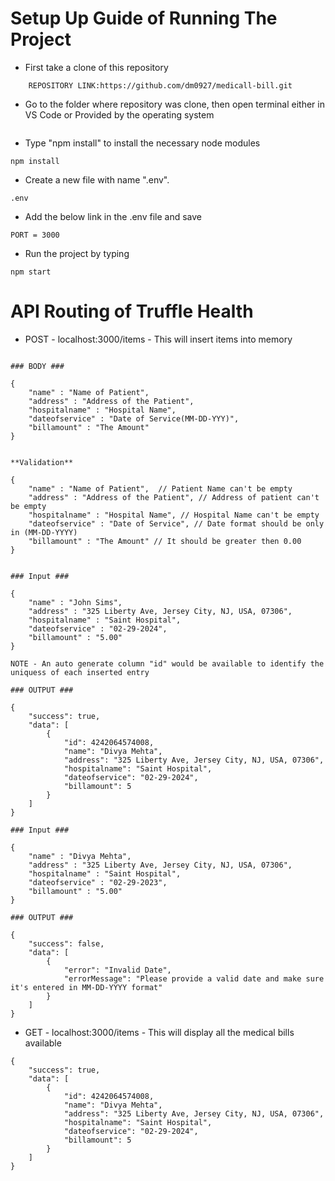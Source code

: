 # Setup Up Guide of Running The Project

- First take a clone of this repository 
```
    REPOSITORY LINK:https://github.com/dm0927/medicall-bill.git
```

- Go to the folder where repository was clone, then open terminal either in VS Code or Provided by the operating system
```
```

- Type "npm install" to install the necessary node modules
```
npm install
```

- Create a new file with name ".env".
```
.env
```

- Add the below link in the .env file and save
```
PORT = 3000
```

- Run the project by typing
```
npm start
```

# API Routing of Truffle Health

- POST - localhost:3000/items - This will insert items into memory

```

### BODY ###

{
    "name" : "Name of Patient", 
    "address" : "Address of the Patient",
    "hospitalname" : "Hospital Name",
    "dateofservice" : "Date of Service(MM-DD-YYY)",
    "billamount" : "The Amount"
}

```

```

**Validation**

{
    "name" : "Name of Patient",  // Patient Name can't be empty
    "address" : "Address of the Patient", // Address of patient can't be empty
    "hospitalname" : "Hospital Name", // Hospital Name can't be empty
    "dateofservice" : "Date of Service", // Date format should be only in (MM-DD-YYYY) 
    "billamount" : "The Amount" // It should be greater then 0.00
}

```

```

### Input ###

{
    "name" : "John Sims",
    "address" : "325 Liberty Ave, Jersey City, NJ, USA, 07306",
    "hospitalname" : "Saint Hospital",
    "dateofservice" : "02-29-2024",
    "billamount" : "5.00"
}

NOTE - An auto generate column "id" would be available to identify the uniquess of each inserted entry

### OUTPUT ###

{
    "success": true,
    "data": [
        {
            "id": 4242064574008,
            "name": "Divya Mehta",
            "address": "325 Liberty Ave, Jersey City, NJ, USA, 07306",
            "hospitalname": "Saint Hospital",
            "dateofservice": "02-29-2024",
            "billamount": 5
        }
    ]
}

### Input ###

{
    "name" : "Divya Mehta",
    "address" : "325 Liberty Ave, Jersey City, NJ, USA, 07306",
    "hospitalname" : "Saint Hospital",
    "dateofservice" : "02-29-2023",
    "billamount" : "5.00"
}

### OUTPUT ###

{
    "success": false,
    "data": [
        {
            "error": "Invalid Date",
            "errorMessage": "Please provide a valid date and make sure it's entered in MM-DD-YYYY format"
        }
    ]
}

```

- GET - localhost:3000/items - This will display all the medical bills available

```
{
    "success": true,
    "data": [
        {
            "id": 4242064574008,
            "name": "Divya Mehta",
            "address": "325 Liberty Ave, Jersey City, NJ, USA, 07306",
            "hospitalname": "Saint Hospital",
            "dateofservice": "02-29-2024",
            "billamount": 5
        }
    ]
}
```